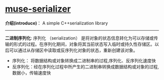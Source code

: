 # [muse-serializer](#)
**介绍(introduce)**： A simple C++serialization library

----
**二进制序列化**: 序列化 （serialization） 是将对象的状态信息转化为可以存储或传输的形式的过程。在序列化期间，对象将其当前状态写入临时或持久性存储区。以后可以通过从存储区中读取或反序列化对象的状态，重新创建该对象。
* 序列化： 将数据结构或对象转换成二进制串的过程,序列化、反序列化速度快
* 反序列化：经在序列化过程中所产生的二进制串转换成数据结构或对象的过程,数据小，传输速度快